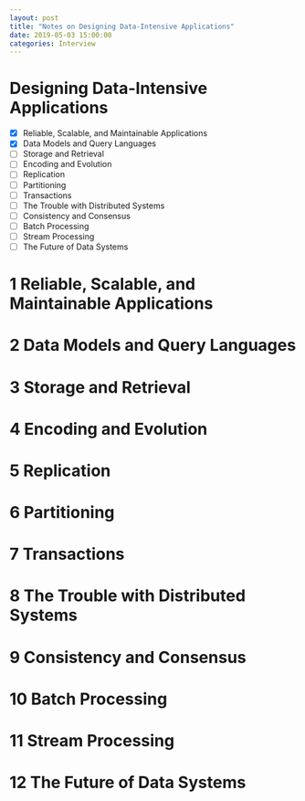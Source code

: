 ```yaml
---
layout: post
title: "Notes on Designing Data-Intensive Applications"
date: 2019-05-03 15:00:00
categories: Interview
---
```


# Designing Data-Intensive Applications
  - [x] Reliable, Scalable, and Maintainable Applications
  - [x] Data Models and Query Languages
  - [ ] Storage and Retrieval
  - [ ] Encoding and Evolution
  - [ ] Replication
  - [ ] Partitioning
  - [ ] Transactions
  - [ ] The Trouble with Distributed Systems
  - [ ] Consistency and Consensus
  - [ ] Batch Processing
  - [ ] Stream Processing
  - [ ] The Future of Data Systems

# 1 Reliable, Scalable, and Maintainable Applications

# 2 Data Models and Query Languages

# 3 Storage and Retrieval

# 4 Encoding and Evolution

# 5 Replication

# 6 Partitioning

# 7 Transactions

# 8 The Trouble with Distributed Systems

# 9 Consistency and Consensus

# 10 Batch Processing

# 11 Stream Processing

# 12 The Future of Data Systems


